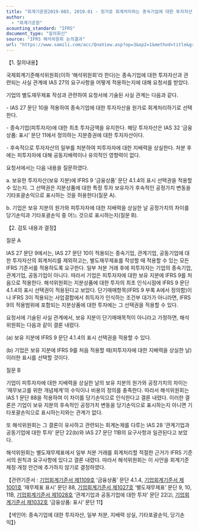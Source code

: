 ```yaml
---
title: "회계기준원2019-003, 2019.01 - 원가로 회계처리하는 종속기업에 대한 투자자산: 일부 처분(IAS 27 ‘별도재무제표’)"
author:
  - "회계기준원"
acounting_standard: "IFRS"
document_type: "질의회신"
source: "IFRS 해석위원회 논의결과"
url: "https://www.samili.com/acc/QnaView.asp?op=3&op2=1&method=title&group=2123-15;1&orgcode=2&searchword=&page=6&code=%ED%9A%8C%EA%B3%84%EA%B8%B0%EC%A4%80%EC%9B%902019%2D003%3A20190131"
---
```

【1. 질의내용】

국제회계기준해석위원회(이하 ‘해석위원회’라 한다)는 종속기업에 대한 투자자산과 관련되는 사실 관계에 IAS 27의 요구사항을 어떻게 적용하는지에 대해 요청서를 받았다.

기업의 별도재무제표 작성과 관련하여 요청서에 기술된 사실 관계는 다음과 같다.

\- IAS 27 문단 10을 적용하여 종속기업에 대한 투자자산을 원가로 회계처리하기로 선택한다.

\- 종속기업(피투자자)에 대한 최초 투자금액을 유지한다. 해당 투자자산은 IAS 32 ‘금융상품: 표시’ 문단 11에서 정의하는 지분증권에 대한 투자자산이다.

\- 후속적으로 투자자산의 일부를 처분하여 피투자자에 대한 지배력을 상실한다. 처분 후에는 피투자자에 대해 공동지배력이나 유의적인 영향력이 없다.

요청서에서는 다음 내용을 질문하였다.

a. 보유한 투자자산(보유 지분)에 IFRS 9 ‘금융상품’ 문단 4.1.4의 표시 선택권을 적용할 수 있는지. 그 선택권은 지분상품에 대한 특정 투자 보유자가 후속적인 공정가치 변동을 기타포괄손익으로 표시하는 것을 허용한다(질문 A).

b. 기업은 보유 지분의 원가와 피투자자에 대한 지배력을 상실한 날 공정가치의 차이를 당기손익과 기타포괄손익 중 어느 것으로 표시하는지(질문 B).

  

【2. 검토 내용과 결정】

질문 A

IAS 27 문단 9에서는, IAS 27 문단 10이 적용되는 종속기업, 관계기업, 공동기업에 대한 투자자산의 회계처리를 제외하고는, 별도재무제표를 작성할 때 적용할 수 있는 모든 IFRS 기준서를 적용하도록 요구한다. 일부 처분 거래 후에 피투자자는 기업의 종속기업, 관계기업, 공동기업이 아니다. 따라서 기업은 피투자자에 대한 보유 지분에 IFRS 9를 처음으로 적용한다. 해석위원회는 지분상품에 대한 투자의 최초 인식시점에 IFRS 9 문단 4.1.4의 표시 선택권이 적용된다고 보았다. 단기매매항목(IFRS 9 부록 A에서 정의함)이나 IFRS 3이 적용되는 사업결합에서 취득자가 인식하는 조건부 대가가 아니라면, IFRS 9의 적용범위에 포함되는 지분상품에 대한 투자에는 그 선택권을 적용할 수 있다.

요청서에 기술된 사실 관계에서, 보유 지분이 단기매매목적이 아니라고 가정하면, 해석위원회는 다음과 같이 결론 내렸다.

(a) 보유 지분에 IFRS 9 문단 4.1.4의 표시 선택권을 적용할 수 있다.

(b) 기업은 보유 지분에 IFRS 9를 처음 적용할 때(피투자자에 대한 지배력을 상실한 날) 이러한 표시를 선택할 것이다.

질문 B

기업이 피투자자에 대한 지배력을 상실한 날의 보유 지분의 원가와 공정가치의 차이는 ‘재무보고를 위한 개념체계’의 수익이나 비용의 정의를 충족한다. 따라서 해석위원회는 IAS 1 문단 88을 적용하여 이 차이를 당기손익으로 인식한다고 결론 내렸다. 이러한 결론은 기업이 보유 지분의 후속적인 공정가치 변동을 당기손익으로 표시하는지 아니면 기타포괄손익으로 표시하는지와는 관계가 없다.

또 해석위원회는 그 결론이 유사하고 관련되는 회계논제를 다루는 IAS 28 ‘관계기업과 공동기업에 대한 투자’ 문단 22(b)와 IAS 27 문단 11B의 요구사항과 일관된다고 보았다.

해석위원회는 별도재무제표에서 일부 처분 거래를 회계처리할 적절한 근거가 IFRS 기준서의 원칙과 요구사항에 있다고 결론 내렸다. 따라서 해석위원회는 이 사안을 회계기준 제정·개정 안건에 추가하지 않기로 결정하였다.

  

【관련기준서 : [기업회계기준서 제1109호](https://www.samili.com/acc/) ‘금융상품’ 문단 4.1.4, [기업회계기준서 제1001호](https://www.samili.com/acc/) ‘재무제표 표시’ 문단 88, [기업회계기준서 제1027호](https://www.samili.com/acc/) ‘별도재무제표’ 문단 9, 10, 11B, [기업회계기준서 제1028호](https://www.samili.com/acc/) ‘관계기업과 공동기업에 대한 투자’ 문단 22⑵, [기업회계기준서 제1032호](https://www.samili.com/acc/) ‘금융상품: 표시’ 문단 11】

【색인어: 종속기업에 대한 투자자산, 일부 처분, 지배력 상실, 기타포괄손익, 당기손익】}